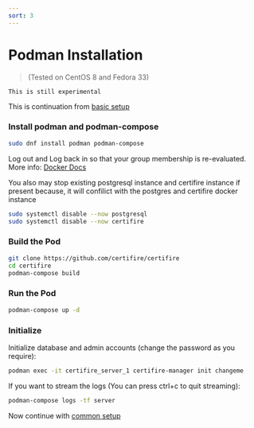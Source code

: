 ```yaml
---
sort: 3
---
```


# Podman Installation
> (Tested on CentOS 8 and Fedora 33)

```warning
This is still experimental
```

This is continuation from [basic setup](./) 

### Install podman and podman-compose

```bash
sudo dnf install podman podman-compose
```

Log out and Log back in so that your group membership is re-evaluated. 
More info: [Docker Docs](https://docs.docker.com/engine/install/linux-postinstall/#manage-docker-as-a-non-root-user)

You also may stop existing postgresql instance and certifire instance if present because,
it will confilict with the postgres and certifire docker instance

```bash
sudo systemctl disable --now postgresql
sudo systemctl disable --now certifire
```

### Build the Pod

```bash
git clone https://github.com/certifire/certifire
cd certifire
podman-compose build
```

### Run the Pod

```bash
podman-compose up -d
```

### Initialize

Initialize database and admin accounts (change the password as you require):

```bash
podman exec -it certifire_server_1 certifire-manager init changeme
```

If you want to stream the logs (You can press ctrl+c to quit streaming):

```bash
podman-compose logs -tf server
```

Now continue with [common setup](./#edit-nginx-configration-for-proxy)
